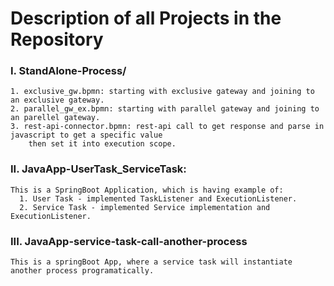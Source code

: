 # Description of all Projects in the Repository

### I. StandAlone-Process/  
    1. exclusive_gw.bpmn: starting with exclusive gateway and joining to an exclusive gateway.  
    2. parallel_gw_ex.bpmn: starting with parallel gateway and joining to an parellel gateway.  
    3. rest-api-connector.bpmn: rest-api call to get response and parse in javascript to get a specific value  
        then set it into execution scope.  
  
### II. JavaApp-UserTask_ServiceTask:  
    This is a SpringBoot Application, which is having example of:  
      1. User Task - implemented TaskListener and ExecutionListener.  
      2. Service Task - implemented Service implementation and ExecutionListener.  

### III. JavaApp-service-task-call-another-process  
    This is a springBoot App, where a service task will instantiate another process programatically.  
